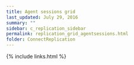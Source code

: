 ```yaml
---
title: Agent sessions grid
last_updated: July 29, 2016
summary: ""
sidebar: c_replication_sidebar
permalink: replication_grid_agentsessions.html
folder: ConnectReplication
---
```





{% include links.html %}
